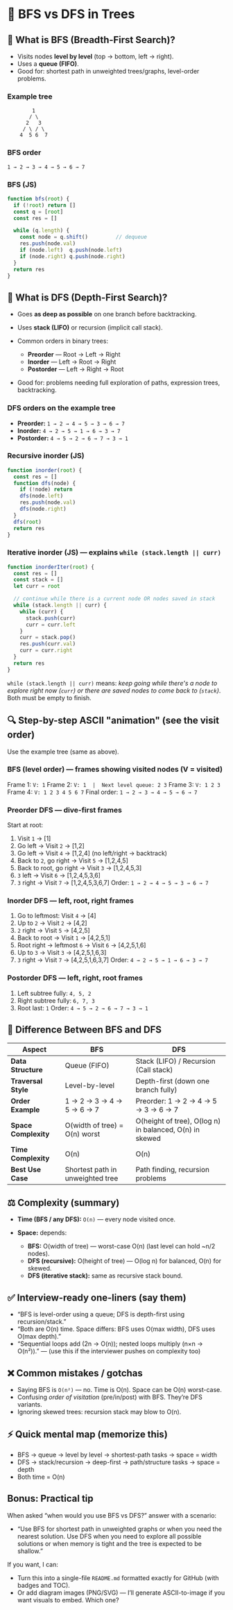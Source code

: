 # 🌳 BFS vs DFS in Trees

## 📌 What is BFS (Breadth-First Search)?

* Visits nodes **level by level** (top → bottom, left → right).
* Uses a **queue (FIFO)**.
* Good for: shortest path in unweighted trees/graphs, level-order problems.

### Example tree

```
        1
       / \
      2   3
     / \ / \
    4  5 6  7
```

### BFS order

```
1 → 2 → 3 → 4 → 5 → 6 → 7
```

### BFS (JS)

```js
function bfs(root) {
  if (!root) return []
  const q = [root]
  const res = []

  while (q.length) {
    const node = q.shift()         // dequeue
    res.push(node.val)
    if (node.left)  q.push(node.left)
    if (node.right) q.push(node.right)
  }
  return res
}
```

## 📌 What is DFS (Depth-First Search)?

* Goes **as deep as possible** on one branch before backtracking.
* Uses **stack (LIFO)** or recursion (implicit call stack).
* Common orders in binary trees:

  * **Preorder**  — Root → Left → Right
  * **Inorder**   — Left → Root → Right
  * **Postorder** — Left → Right → Root
* Good for: problems needing full exploration of paths, expression trees, backtracking.

### DFS orders on the example tree

* **Preorder:**  `1 → 2 → 4 → 5 → 3 → 6 → 7`
* **Inorder:**   `4 → 2 → 5 → 1 → 6 → 3 → 7`
* **Postorder:** `4 → 5 → 2 → 6 → 7 → 3 → 1`

### Recursive inorder (JS)

```js
function inorder(root) {
  const res = []
  function dfs(node) {
    if (!node) return
    dfs(node.left)
    res.push(node.val)
    dfs(node.right)
  }
  dfs(root)
  return res
}
```

### Iterative inorder (JS) — explains `while (stack.length || curr)`

```js
function inorderIter(root) {
  const res = []
  const stack = []
  let curr = root

  // continue while there is a current node OR nodes saved in stack
  while (stack.length || curr) {
    while (curr) {
      stack.push(curr)
      curr = curr.left
    }
    curr = stack.pop()
    res.push(curr.val)
    curr = curr.right
  }
  return res
}
```

`while (stack.length || curr)` means: *keep going while there's a node to explore right now (`curr`) or there are saved nodes to come back to (`stack`)*. Both must be empty to finish.

## 🔍 Step-by-step ASCII "animation" (see the visit order)

Use the example tree (same as above).

### BFS (level order) — frames showing visited nodes (V = visited)

Frame 1: `V: 1`
Frame 2: `V: 1  |  Next level queue: 2 3`
Frame 3: `V: 1 2 3`
Frame 4: `V: 1 2 3 4 5 6 7`
Final order: `1 → 2 → 3 → 4 → 5 → 6 → 7`

### Preorder DFS — dive-first frames

Start at root:

1. Visit `1` → \[1]
2. Go left → Visit `2` → \[1,2]
3. Go left → Visit `4` → \[1,2,4] (no left/right → backtrack)
4. Back to `2`, go right → Visit `5` → \[1,2,4,5]
5. Back to root, go right → Visit `3` → \[1,2,4,5,3]
6. `3` left → Visit `6` → \[1,2,4,5,3,6]
7. `3` right → Visit `7` → \[1,2,4,5,3,6,7]
   Order: `1 → 2 → 4 → 5 → 3 → 6 → 7`

### Inorder DFS — left, root, right frames

1. Go to leftmost: Visit `4` → \[4]
2. Up to `2` → Visit `2` → \[4,2]
3. `2` right → Visit `5` → \[4,2,5]
4. Back to root → Visit `1` → \[4,2,5,1]
5. Root right → leftmost `6` → Visit `6` → \[4,2,5,1,6]
6. Up to `3` → Visit `3` → \[4,2,5,1,6,3]
7. `3` right → Visit `7` → \[4,2,5,1,6,3,7]
   Order: `4 → 2 → 5 → 1 → 6 → 3 → 7`

### Postorder DFS — left, right, root frames

1. Left subtree fully: `4, 5, 2`
2. Right subtree fully: `6, 7, 3`
3. Root last: `1`
   Order: `4 → 5 → 2 → 6 → 7 → 3 → 1`

## 🔑 Difference Between BFS and DFS

| Aspect               | BFS                              | DFS                                                     |
| -------------------- | -------------------------------- | ------------------------------------------------------- |
| **Data Structure**   | Queue (FIFO)                     | Stack (LIFO) / Recursion (Call stack)                   |
| **Traversal Style**  | Level-by-level                   | Depth-first (down one branch fully)                     |
| **Order Example**    | 1 → 2 → 3 → 4 → 5 → 6 → 7        | Preorder: 1 → 2 → 4 → 5 → 3 → 6 → 7                     |
| **Space Complexity** | O(width of tree) = O(n) worst    | O(height of tree), O(log n) in balanced, O(n) in skewed |
| **Time Complexity**  | O(n)                             | O(n)                                                    |
| **Best Use Case**    | Shortest path in unweighted tree | Path finding, recursion problems                        |

## ⚖️ Complexity (summary)

* **Time (BFS / any DFS):** `O(n)` — every node visited once.
* **Space:** depends:

  * **BFS:** O(width of tree) — worst-case O(n) (last level can hold \~n/2 nodes).
  * **DFS (recursive):** O(height of tree) — O(log n) for balanced, O(n) for skewed.
  * **DFS (iterative stack):** same as recursive stack bound.

## ✅ Interview-ready one-liners (say them)

* “BFS is level-order using a queue; DFS is depth-first using recursion/stack.”
* “Both are O(n) time. Space differs: BFS uses O(max width), DFS uses O(max depth).”
* “Sequential loops add (2n → O(n)); nested loops multiply (n×n → O(n²)).” — (use this if the interviewer pushes on complexity too)

## ❌ Common mistakes / gotchas

* Saying BFS is `O(n²)` — no. Time is O(n). Space can be O(n) worst-case.
* Confusing *order of visitation* (pre/in/post) with BFS. They’re DFS variants.
* Ignoring skewed trees: recursion stack may blow to O(n).

## ⚡ Quick mental map (memorize this)

* BFS → queue → level by level → shortest-path tasks → space = width
* DFS → stack/recursion → deep-first → path/structure tasks → space = depth
* Both time = O(n)

## Bonus: Practical tip

When asked “when would you use BFS vs DFS?” answer with a scenario:

* “Use BFS for shortest path in unweighted graphs or when you need the nearest solution. Use DFS when you need to explore all possible solutions or when memory is tight and the tree is expected to be shallow.”

If you want, I can:

* Turn this into a single-file `README.md` formatted exactly for GitHub (with badges and TOC).
* Or add diagram images (PNG/SVG) — I’ll generate ASCII-to-image if you want visuals to embed. Which one?
